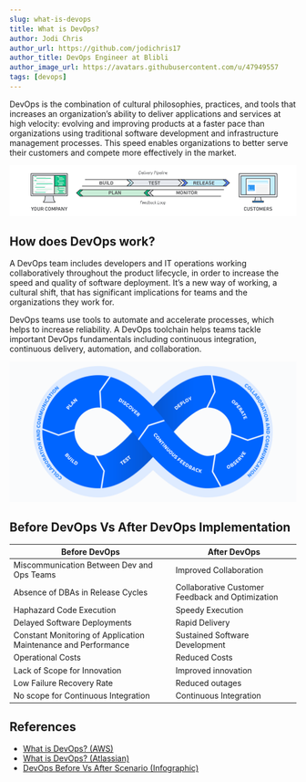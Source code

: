 ```yaml
---
slug: what-is-devops
title: What is DevOps?
author: Jodi Chris
author_url: https://github.com/jodichris17
author_title: DevOps Engineer at Blibli
author_image_url: https://avatars.githubusercontent.com/u/47949557
tags: [devops]
---
```


DevOps is the combination of cultural philosophies, practices, and tools that increases an organization’s ability to deliver applications and services at high velocity: evolving and improving products at a faster pace than organizations using traditional software development and infrastructure management processes. This speed enables organizations to better serve their customers and compete more effectively in the market.

<!--truncate-->

![devops feedback](img/devopsfeedback.png)

## How does DevOps work?

A DevOps team includes developers and IT operations working collaboratively throughout the product lifecycle, in order to increase the speed and quality of software deployment. It’s a new way of working, a cultural shift, that has significant implications for teams and the organizations they work for.

DevOps teams use tools to automate and accelerate processes, which helps to increase reliability. A DevOps toolchain helps teams tackle important DevOps fundamentals including continuous integration, continuous delivery, automation, and collaboration.

![devops loop](img/devopsloop.png)

## Before DevOps Vs After DevOps Implementation

|               Before DevOps                                   |                  After DevOps                   |
|---------------------------------------------------------------|-------------------------------------------------|
|Miscommunication Between Dev and Ops Teams                     |Improved Collaboration                           |
|Absence of DBAs in Release Cycles                              |Collaborative Customer Feedback and Optimization |
|Haphazard Code Execution                                       |Speedy Execution                                 |
|Delayed Software Deployments                                   |Rapid Delivery                                   |
|Constant Monitoring of Application Maintenance and Performance |Sustained Software Development                   |
|Operational Costs                                              |Reduced Costs                                    |
|Lack of Scope for Innovation                                   |Improved innovation                              |
|Low Failure Recovery Rate                                      |Reduced outages                                  |
|No scope for Continuous Integration                            |Continuous Integration                           |

## References

- [What is DevOps? (AWS)](https://aws.amazon.com/devops/what-is-devops/)
- [What is DevOps? (Atlassian)](https://www.atlassian.com/devops)
- [DevOps Before Vs After Scenario (Infographic)](https://www.veritis.com/infographics/devops-before-vs-after-scenario/)